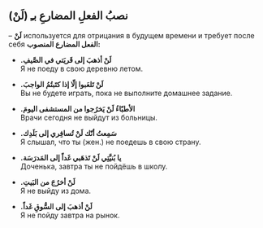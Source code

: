 ﻿نصبُ الفعلِ المضارعِ بـِ (لَنْ)
---
– **لَنْ** используется для отрицания в будущем времени и требует после себя **الفعل المضارع المنصوب:**
    
- **.لَنْ أذهبَ إلى قَريَتي في الصَّيفِ**  
    Я не поеду в свою деревню летом.
    
- **.لَنْ تَلعَبوا إلّا إذا كتَبتُمُ الواجبَ**  
   Вы не будете играть, пока не выполните домашнее задание.
    
- **.الأطبّاءُ لَنْ يَخرُجوا من المستشفى اليومَ**  
    Врачи сегодня не выйдут из больницы.
    
- **.سَمِعتُ أنّك لَنْ تُسافِري إلى بَلَدِك**  
    Я слышал, что ты (жен.) не поедешь в свою страну.
    
- **.يا بُنيَّتِي لَنْ تَذهَبي غَداً إلى المَدرَسَة**  
    Доченька, завтра ты не пойдёшь в школу.
    
- **.لَنْ أخرُجَ من البَيتِ**  
    Я не выйду из дома.
    
- **.لَنْ أذهبَ إلى السُّوقِ غَداً**  
    Я не пойду завтра на рынок.
    

